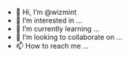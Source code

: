 - 👋 Hi, I’m @wizmint
- 👀 I’m interested in ...
- 🌱 I’m currently learning ...
- 💞️ I’m looking to collaborate on ...
- 📫 How to reach me ...

<!---
wizmint/wizmint is a ✨ special ✨ repository because its `README.md` (this file) appears on your GitHub profile.
You can click the Preview link to take a look at your changes.
--->
